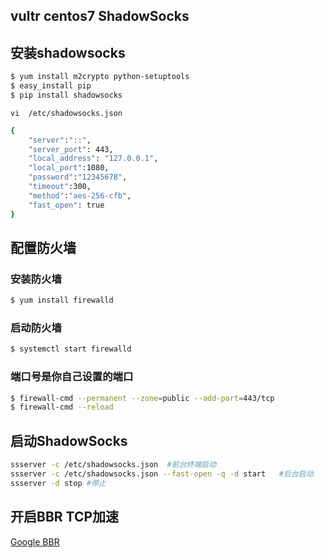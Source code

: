 ## vultr centos7 ShadowSocks

## 安装shadowsocks
```bash
$ yum install m2crypto python-setuptools
$ easy_install pip
$ pip install shadowsocks
```

`vi  /etc/shadowsocks.json`
```bash
{
    "server":"::",
    "server_port": 443,
    "local_address": "127.0.0.1",
    "local_port":1080,
    "password":"12345678",
    "timeout":300,
    "method":"aes-256-cfb",
    "fast_open": true
}
```

## 配置防火墙

### 安装防火墙
```bash
$ yum install firewalld
```

### 启动防火墙
```bash
$ systemctl start firewalld
```

### 端口号是你自己设置的端口
```bash
$ firewall-cmd --permanent --zone=public --add-port=443/tcp
$ firewall-cmd --reload
```

## 启动ShadowSocks
```bash
ssserver -c /etc/shadowsocks.json  #前台终端启动
ssserver -c /etc/shadowsocks.json --fast-open -q -d start   #后台启动
ssserver -d stop #停止
```

## 开启BBR TCP加速
[Google BBR](https://github.com/iMeiji/shadowsocks_install/wiki/%E5%BC%80%E5%90%AFTCP-BBR%E6%8B%A5%E5%A1%9E%E6%8E%A7%E5%88%B6%E7%AE%97%E6%B3%95)

